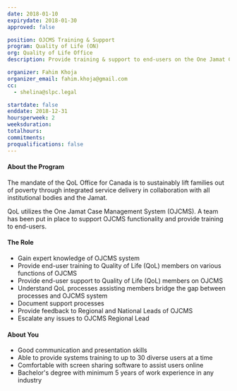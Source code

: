 ```yaml
---
date: 2018-01-10
expirydate: 2018-01-30
approved: false

position: OJCMS Training & Support
program: Quality of Life (ON)
org: Quality of Life Office
description: Provide training & support to end-users on the One Jamat Case Management System (OJCMS)

organizer: Fahim Khoja
organizer_email: fahim.khoja@gmail.com
cc:
  - shelina@slpc.legal

startdate: false
enddate: 2018-12-31
hoursperweek: 2
weeksduration:
totalhours:
commitments:
proqualifications: false
---
```


#### About the Program

The mandate of the QoL Office for Canada is to sustainably lift families out of poverty through integrated service delivery in collaboration with all institutional bodies and the Jamat.

QoL utilizes the One Jamat Case Management System (OJCMS). A team has been put in place to support OJCMS functionality and provide training to end-users.

#### The Role

- Gain expert knowledge of OJCMS system
- Provide end-user training to Quality of Life (QoL) members on various functions of OJCMS
- Provide end-user support to Quality of Life (QoL) members on OJCMS
- Understand QoL processes assisting members bridge the gap between processes and OJCMS system
- Document support processes
- Provide feedback to Regional and National Leads of OJCMS
- Escalate any issues to OJCMS Regional Lead

#### About You

- Good communication and presentation skills
- Able to provide systems training to up to 30 diverse users at a time
- Comfortable with screen sharing software to assist users online
- Bachelor's degree with minimum 5 years of work experience in any industry
